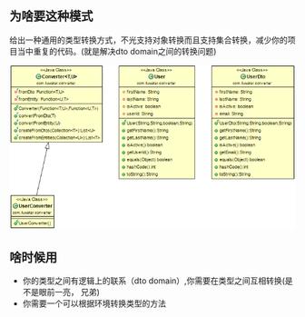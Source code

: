 ## 为啥要这种模式

给出一种通用的类型转换方式，不光支持对象转换而且支持集合转换，减少你的项目当中重复的代码。(就是解决dto domain之间的转换问题)

![alt text](./etc/converter.png "Converter Pattern")

## 啥时候用

* 你的类型之间有逻辑上的联系（dto domain）,你需要在类型之间互相转换(是不是眼前一亮， 兄弟)
* 你需要一个可以根据环境转换类型的方法
